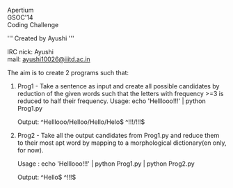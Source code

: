 Apertium <br>
GSOC'14 <br>
Coding Challenge <br>

'''
Created by Ayushi
'''

IRC nick: Ayushi <br>
mail: ayushi10026@iiitd.ac.in

The aim is to create 2 programs such that: 

1. Prog1 - Take a sentence as input and create all possible candidates by reduction of the given words such that the letters with frequency >=3 is reduced to half their frequency.
   Usage: echo 'Helllooo!!!' | python Prog1.py

   Output: 
   ^Helllooo/Helloo/Hello/Helo$
   ^!!!/!!!$

2. Prog2 - Take all the output candidates from Prog1.py and reduce them to their most apt word by mapping to a morphological dictionary(en only, for now). 

   Usage : echo 'Helllooo!!!' | python Prog1.py | python Prog2.py
   
   Output: 
   ^Hello$
   ^!!!$
